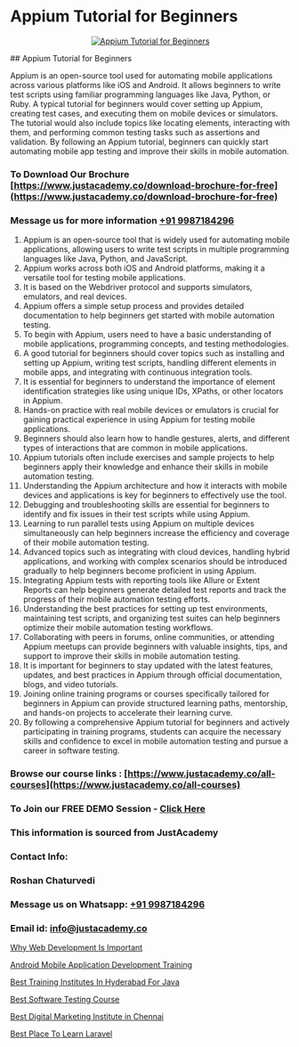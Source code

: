 # Appium Tutorial for Beginners

<p align="center">
  <a href="https://justacademy.co/program-detail/software-testing">
    <img src="https://justacademy.co/storage2/program_images/1704700438.webp" alt="Appium Tutorial for Beginners">
  </a>
</p>
## Appium Tutorial for Beginners

Appium is an open-source tool used for automating mobile applications across various platforms like iOS and Android. It allows beginners to write test scripts using familiar programming languages like Java, Python, or Ruby. A typical tutorial for beginners would cover setting up Appium, creating test cases, and executing them on mobile devices or simulators. The tutorial would also include topics like locating elements, interacting with them, and performing common testing tasks such as assertions and validation. By following an Appium tutorial, beginners can quickly start automating mobile app testing and improve their skills in mobile automation.
### To Download Our Brochure [https://www.justacademy.co/download-brochure-for-free](https://www.justacademy.co/download-brochure-for-free)
### Message us for more information [+91 9987184296](https://api.whatsapp.com/send?phone=919987184296)
1) Appium is an open-source tool that is widely used for automating mobile applications, allowing users to write test scripts in multiple programming languages like Java, Python, and JavaScript.
2) Appium works across both iOS and Android platforms, making it a versatile tool for testing mobile applications.
3) It is based on the Webdriver protocol and supports simulators, emulators, and real devices.
4) Appium offers a simple setup process and provides detailed documentation to help beginners get started with mobile automation testing.
5) To begin with Appium, users need to have a basic understanding of mobile applications, programming concepts, and testing methodologies.
6) A good tutorial for beginners should cover topics such as installing and setting up Appium, writing test scripts, handling different elements in mobile apps, and integrating with continuous integration tools.
7) It is essential for beginners to understand the importance of element identification strategies like using unique IDs, XPaths, or other locators in Appium.
8) Hands-on practice with real mobile devices or emulators is crucial for gaining practical experience in using Appium for testing mobile applications.
9) Beginners should also learn how to handle gestures, alerts, and different types of interactions that are common in mobile applications.
10) Appium tutorials often include exercises and sample projects to help beginners apply their knowledge and enhance their skills in mobile automation testing.
11) Understanding the Appium architecture and how it interacts with mobile devices and applications is key for beginners to effectively use the tool.
12) Debugging and troubleshooting skills are essential for beginners to identify and fix issues in their test scripts while using Appium.
13) Learning to run parallel tests using Appium on multiple devices simultaneously can help beginners increase the efficiency and coverage of their mobile automation testing.
14) Advanced topics such as integrating with cloud devices, handling hybrid applications, and working with complex scenarios should be introduced gradually to help beginners become proficient in using Appium.
15) Integrating Appium tests with reporting tools like Allure or Extent Reports can help beginners generate detailed test reports and track the progress of their mobile automation testing efforts.
16) Understanding the best practices for setting up test environments, maintaining test scripts, and organizing test suites can help beginners optimize their mobile automation testing workflows.
17) Collaborating with peers in forums, online communities, or attending Appium meetups can provide beginners with valuable insights, tips, and support to improve their skills in mobile automation testing.
18) It is important for beginners to stay updated with the latest features, updates, and best practices in Appium through official documentation, blogs, and video tutorials.
19) Joining online training programs or courses specifically tailored for beginners in Appium can provide structured learning paths, mentorship, and hands-on projects to accelerate their learning curve.
20) By following a comprehensive Appium tutorial for beginners and actively participating in training programs, students can acquire the necessary skills and confidence to excel in mobile automation testing and pursue a career in software testing.

### Browse our course links : [https://www.justacademy.co/all-courses](https://www.justacademy.co/all-courses) 
### To Join our FREE DEMO Session - [Click Here](https://www.justacademy.co/register-for-course-demo)


### This information is sourced from JustAcademy
### Contact Info:
### Roshan Chaturvedi
### Message us on Whatsapp: [+91 9987184296](https://api.whatsapp.com/send?phone=919987184296)
### Email id: [info@justacademy.co](mailto:info@justacademy.co)
                
[Why Web Development Is Important](https://www.linkedin.com/pulse/why-web-development-important-software-training-sunnyvale-4llje?trackingId=UQLiTHuBIy8AqEvZ9xMJFg%3D%3D&lipi=urn%3Ali%3Apage%3Ad_flagship3_company_admin%3BgNIctfNSRRalW%2Bl%2FNV6xXQ%3D%3D)

[Android Mobile Application Development Training](https://www.linkedin.com/pulse/android-mobile-application-development-training-vn6kf/)

[Best Training Institutes In Hyderabad For Java](https://medium.com/@ranepooja/best-training-institutes-in-hyderabad-for-java-7e0ce4e7be4d)

[Best Software Testing Course](https://medium.com/@prempja40/best-software-testing-course-0a5c2d901496)

[Best Digital Marketing Institute in Chennai](https://justacademyin.github.io/justacademy/best-digital-marketing-institute-in-chennai)

[Best Place To Learn Laravel](https://justacademyin.github.io/justacademy/best-place-to-learn-laravel)

